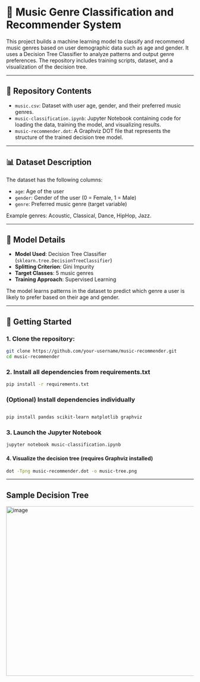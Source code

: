 # 🎵 Music Genre Classification and Recommender System

This project builds a machine learning model to classify and recommend music genres based on user demographic data such as age and gender. It uses a Decision Tree Classifier to analyze patterns and output genre preferences. The repository includes training scripts, dataset, and a visualization of the decision tree.

---

## 📁 Repository Contents

- `music.csv`: Dataset with user age, gender, and their preferred music genres.
- `music-classification.ipynb`: Jupyter Notebook containing code for loading the data, training the model, and visualizing results.
- `music-recommender.dot`: A Graphviz DOT file that represents the structure of the trained decision tree model.

---

## 📊 Dataset Description

The dataset has the following columns:

- `age`: Age of the user
- `gender`: Gender of the user (0 = Female, 1 = Male)
- `genre`: Preferred music genre (target variable)

Example genres: Acoustic, Classical, Dance, HipHop, Jazz.

---

## 🧠 Model Details

- **Model Used**: Decision Tree Classifier (`sklearn.tree.DecisionTreeClassifier`)
- **Splitting Criterion**: Gini Impurity
- **Target Classes**: 5 music genres
- **Training Approach**: Supervised Learning

The model learns patterns in the dataset to predict which genre a user is likely to prefer based on their age and gender.

---

## 🚀 Getting Started

### 1. Clone the repository:
```bash
git clone https://github.com/your-username/music-recommender.git
cd music-recommender
```

### 2. Install all dependencies from requirements.txt
```bash
pip install -r requirements.txt
```

### (Optional) Install dependencies individually
```bash

pip install pandas scikit-learn matplotlib graphviz
```

### 3. Launch the Jupyter Notebook
```bash
jupyter notebook music-classification.ipynb
```

#### 4. Visualize the decision tree (requires Graphviz installed)
```bash
dot -Tpng music-recommender.dot -o music-tree.png
```

---

## Sample Decision Tree

<img width="767" height="455" alt="image" src="https://github.com/user-attachments/assets/f74edcca-a79a-4963-a0e3-fdfc0f4c8c52" />


